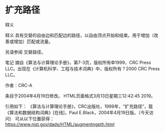 # 扩充路径


释义



释义
具有交替的自由边和匹配边的路径，以自由顶点开始和结束。用于增加（改善或增加）匹配或流量。



另请参阅
交替路径。



笔记
摘自《算法与计算理论手册》，第7-3页，版权所有©1999，CRC Press LLC。出现在《计算机科学、工程与技术词典》中，版权所有？2000 CRC Press LLC。


作者：CRC-A







条目于2004年4月19日修改。
HTML页面格式3月13日星期三12:42:45 2019。



引用如下：
《算法与计算理论手册》，CRC出版社，1999年，“扩充路径”，载
《算法和数据结构词典》[在线]，Paul E.Black，2004年4月19日版。（今天访问）
可从以下位置获得：https://www.nist.gov/dads/HTML/augmentngpth.html